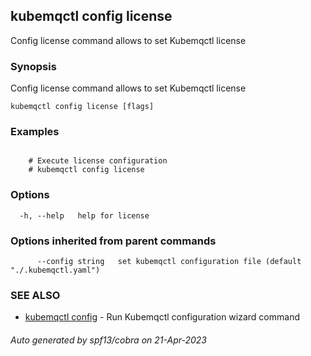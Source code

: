 ## kubemqctl config license

Config license command allows to set Kubemqctl license

### Synopsis

Config license command allows to set Kubemqctl license

```
kubemqctl config license [flags]
```

### Examples

```

	# Execute license configuration
	# kubemqctl config license

```

### Options

```
  -h, --help   help for license
```

### Options inherited from parent commands

```
      --config string   set kubemqctl configuration file (default "./.kubemqctl.yaml")
```

### SEE ALSO

* [kubemqctl config](kubemqctl_config.md)	 - Run Kubemqctl configuration wizard command

###### Auto generated by spf13/cobra on 21-Apr-2023
